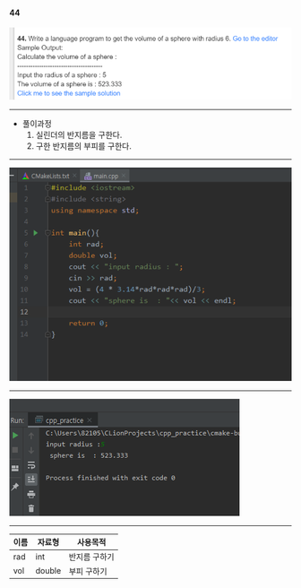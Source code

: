 #### 44

<img src="./44문제.PNG">

***

- 풀이과정
  1. 실린더의 반지름을 구한다.
  2. 구한 반지름의 부피를 구한다.

***

<img src="./44소스.PNG">

***

<img src="./44답.PNG">

***

| 이름 | 자료형 | 사용목적      |
| ---- | ------ | ------------- |
| rad  | int    | 반지름 구하기 |
| vol  | double | 부피 구하기   |

